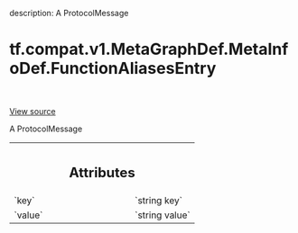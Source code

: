 description: A ProtocolMessage

<div itemscope itemtype="http://developers.google.com/ReferenceObject">
<meta itemprop="name" content="tf.compat.v1.MetaGraphDef.MetaInfoDef.FunctionAliasesEntry" />
<meta itemprop="path" content="Stable" />
</div>

# tf.compat.v1.MetaGraphDef.MetaInfoDef.FunctionAliasesEntry

<!-- Insert buttons and diff -->

<table class="tfo-notebook-buttons tfo-api nocontent" align="left">

</table>

<a target="_blank" class="external" href="/code/stable/tensorflow/core/protobuf/meta_graph.proto">View source</a>



A ProtocolMessage

<!-- Placeholder for "Used in" -->




<!-- Tabular view -->
 <table class="responsive fixed orange">
<colgroup><col width="214px"><col></colgroup>
<tr><th colspan="2"><h2 class="add-link">Attributes</h2></th></tr>

<tr>
<td>
`key`
</td>
<td>
`string key`
</td>
</tr><tr>
<td>
`value`
</td>
<td>
`string value`
</td>
</tr>
</table>



